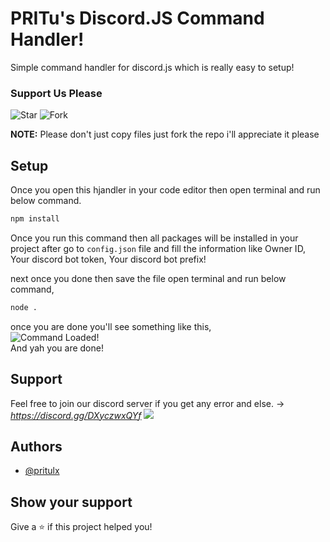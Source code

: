 
# PRITu's Discord.JS Command Handler!
Simple command handler for discord.js which is really easy to setup!
<br>
### Support Us Please
![Star](https://i.imgur.com/FR2CpVQ.png)
![Fork](https://i.imgur.com/tVOUWa9.png)
<br>

**NOTE:** Please don't just copy files just fork the repo i'll appreciate it please 


## Setup 

Once you open this hjandler in your code editor then open terminal and run below command.

```bash
npm install
````

Once you run this command then all packages will be installed in your project after go to `config.json` file
and fill the information like Owner ID, Your discord bot token, Your discord bot prefix!

next once you done then save the file open terminal and run below command,

```bash
node .
```

once you are done you'll see something like this,
<br>
![Command Loaded!](https://i.imgur.com/clohfrx.png)
<br>
And yah you are done!
  
## Support

Feel free to join our discord server if you get any error and else. -> *https://discord.gg/DXyczwxQYf*
<a href="https://www.discord.io/prituhq">
<img src="https://i.imgur.com/x4jN0XM.png">
</a>

  
## Authors

- [@pritulx](https://www.github.com/pritulx)

## Show your support

Give a ⭐️ if this project helped you!
  
